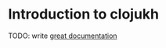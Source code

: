 # Introduction to clojukh

TODO: write [great documentation](http://jacobian.org/writing/what-to-write/)
